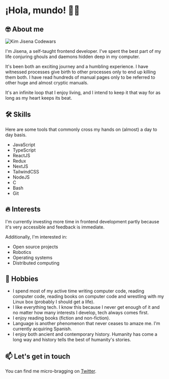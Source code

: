 # ¡Hola, mundo! 👋🏿

## 🤓 About me
![Kim Jisena Codewars](https://www.codewars.com/users/kimjisena/badges/large)

I'm Jisena, a self-taught frontend developer. I've spent the best part of my life conjuring ghouls and daemons hidden deep in my computer.

It's been both an exciting journey and a humbling experience. 
I have witnessed processes give birth to other processes only to end up killing them both. 
I have read hundreds of manual pages only to be referred to other huge and almost cryptic manuals.

It's an infinite loop that I enjoy living, and I intend to keep it that way for as long as my heart keeps its beat.

## 🛠️ Skills
Here are some tools that commonly cross my hands on (almost) a day to day basis.
- JavaScript
- TypeScript
- ReactJS
- Redux
- NextJS
- TailwindCSS
- NodeJS
- C
- Bash
- Git
## 🔥 Interests
I'm currently investing more time in frontend development partly because it's very accessible and feedback is immediate.

Additionally, I'm interested in:
- Open source projects
- Robotics
- Operating systems
- Distributed computing

## 💜 Hobbies
- I spend most of my active time writing computer code, reading computer code, reading books on computer code and wrestling with my Linux box (probably I should get a life).
- I like everything tech. I know this because I never get enough of it and no matter how many interests I develop, tech always comes first.
- I enjoy reading books (fiction and non-fiction).
- Language is another phenomenon that never ceases to amaze me. I'm currently acquiring Spanish.
- I enjoy both ancient and contemporary history. Humanity has come a long way and history tells the best of humanity's stories.

## 📫 Let's get in touch
You can find me micro-bragging on [Twitter](https://twittwer.com/kimjisena).